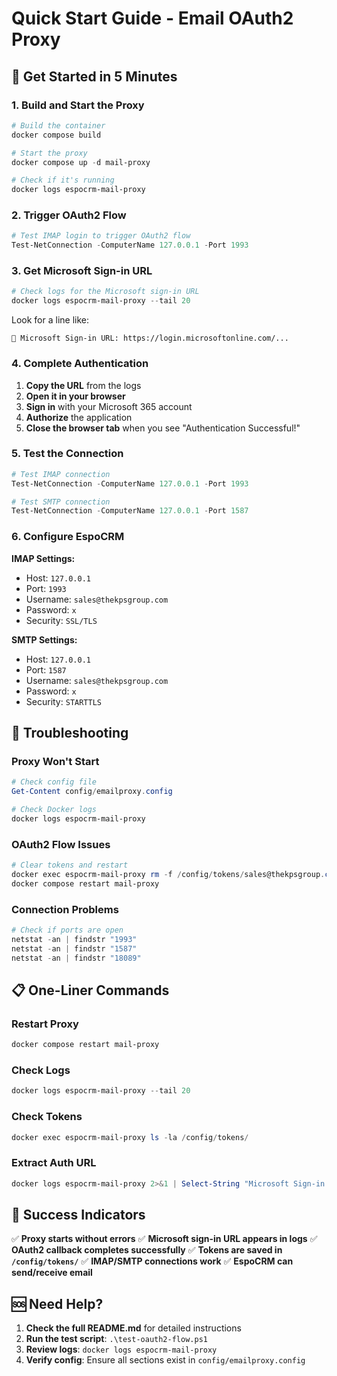 # Quick Start Guide - Email OAuth2 Proxy

## 🚀 Get Started in 5 Minutes

### 1. Build and Start the Proxy

```powershell
# Build the container
docker compose build

# Start the proxy
docker compose up -d mail-proxy

# Check if it's running
docker logs espocrm-mail-proxy
```

### 2. Trigger OAuth2 Flow

```powershell
# Test IMAP login to trigger OAuth2 flow
Test-NetConnection -ComputerName 127.0.0.1 -Port 1993
```

### 3. Get Microsoft Sign-in URL

```powershell
# Check logs for the Microsoft sign-in URL
docker logs espocrm-mail-proxy --tail 20
```

Look for a line like:
```
🔗 Microsoft Sign-in URL: https://login.microsoftonline.com/...
```

### 4. Complete Authentication

1. **Copy the URL** from the logs
2. **Open it in your browser**
3. **Sign in** with your Microsoft 365 account
4. **Authorize** the application
5. **Close the browser tab** when you see "Authentication Successful!"

### 5. Test the Connection

```powershell
# Test IMAP connection
Test-NetConnection -ComputerName 127.0.0.1 -Port 1993

# Test SMTP connection  
Test-NetConnection -ComputerName 127.0.0.1 -Port 1587
```

### 6. Configure EspoCRM

**IMAP Settings:**
- Host: `127.0.0.1`
- Port: `1993`
- Username: `sales@thekpsgroup.com`
- Password: `x`
- Security: `SSL/TLS`

**SMTP Settings:**
- Host: `127.0.0.1`
- Port: `1587`
- Username: `sales@thekpsgroup.com`
- Password: `x`
- Security: `STARTTLS`

## 🔧 Troubleshooting

### Proxy Won't Start
```powershell
# Check config file
Get-Content config/emailproxy.config

# Check Docker logs
docker logs espocrm-mail-proxy
```

### OAuth2 Flow Issues
```powershell
# Clear tokens and restart
docker exec espocrm-mail-proxy rm -f /config/tokens/sales@thekpsgroup.com.json
docker compose restart mail-proxy
```

### Connection Problems
```powershell
# Check if ports are open
netstat -an | findstr "1993"
netstat -an | findstr "1587"
netstat -an | findstr "18089"
```

## 📋 One-Liner Commands

### Restart Proxy
```powershell
docker compose restart mail-proxy
```

### Check Logs
```powershell
docker logs espocrm-mail-proxy --tail 20
```

### Check Tokens
```powershell
docker exec espocrm-mail-proxy ls -la /config/tokens/
```

### Extract Auth URL
```powershell
docker logs espocrm-mail-proxy 2>&1 | Select-String "Microsoft Sign-in URL:"
```

## 🎯 Success Indicators

✅ **Proxy starts without errors**
✅ **Microsoft sign-in URL appears in logs**
✅ **OAuth2 callback completes successfully**
✅ **Tokens are saved in `/config/tokens/`**
✅ **IMAP/SMTP connections work**
✅ **EspoCRM can send/receive email**

## 🆘 Need Help?

1. **Check the full README.md** for detailed instructions
2. **Run the test script**: `.\test-oauth2-flow.ps1`
3. **Review logs**: `docker logs espocrm-mail-proxy`
4. **Verify config**: Ensure all sections exist in `config/emailproxy.config`
